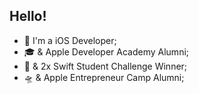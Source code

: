 

##  Hello!

- 🍎 I'm a iOS Developer;
- 🎓 & Apple Developer Academy Alumni;
- 🏅 & 2x Swift Student Challenge Winner;
- 🛸 & Apple Entrepreneur Camp Alumni;
    
  
